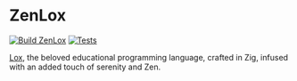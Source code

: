 # ZenLox

[![Build ZenLox](https://github.com/FrederikTobner/ZenLox/actions/workflows/build.yaml/badge.svg)](https://github.com/FrederikTobner/ZenLox/actions/workflows/build.yaml)
[![Tests](https://github.com/FrederikTobner/ZenLox/actions/workflows/test.yaml/badge.svg)](https://github.com/FrederikTobner/ZenLox/actions/workflows/test.yaml)

[Lox](https://craftinginterpreters.com/the-lox-language.html), the beloved educational programming language,  crafted in Zig, infused with an added touch of serenity and Zen.

